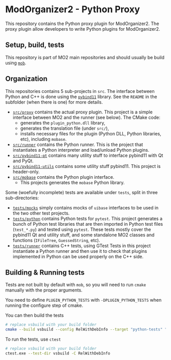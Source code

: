 # ModOrganizer2 - Python Proxy

This repository contains the Python proxy plugin for ModOrganizer2.
The proxy plugin allow developers to write Python plugins for ModOrganizer2.

## Setup, build, tests

This repository is part of MO2 main repositories and should usually be build using
[`mob`](https://github.com/ModOrganizer2/mob).

## Organization

This repositories contains 5 sub-projects in `src`.
The interface between Python and C++ is done using the
[`pybind11`](https://github.com/pybind/pybind11) library.
See the `README` in the subfolder (when there is one) for more details.

- [`src/proxy`](src/proxy/) contains the actual proxy plugin.
  This project is a simple interface between MO2 and the runner (see below).
  The CMake code:
  - generates the `plugin_python.dll` library,
  - generates the translation file (under `src/`),
  - installs necessary files for the plugin (Python DLL, Python libraries, etc),
    including `mobase`.
- [`src/runner`](src/runner/) contains the Python runner. This is the project that
  instantiates a Python interpreter and load/unload Python plugins.
- [`src/pybind11-qt`](src/pybind11-qt/) contains many utility stuff to interface
  pybind11 with Qt and PyQt.
- [`src/pybind11-utils`](src/pybind11-utils/) contains some utility stuff pybind11.
  This project is header-only.
- [`src/mobase`](src/mobase) contains the Python plugin interface.
  - This projects generates the `mobase` Python library.

Some (woefully incomplete) tests are available under `tests`, split in three
sub-directories:

- [`tests/mocks`](tests/mocks/) simply contains mocks of `uibase` interfaces to be used
  in the two other test projects.
- [`tests/python`](tests/python/) contains Python tests for `pytest`.
  This project generates a bunch of Python test libraries that are then imported in
  Python test files (`test_*.py`) and tested using `pytest`.
  These tests mostly cover the pybind11 Qt and utility stuff, and some standalone
  MO2 classes and functions (`IFileTree`, `GuessedString`, etc).
- [`tests/runner`](tests/runner/) contains C++ tests, using GTest
  Tests in this project instantiate a Python runner and then use it to check that
  plugins implemented in Python can be used properly on the C++ side.

## Building & Running tests

Tests are not built by default with `mob`, so you will need to run `cmake` manually
with the proper arguments.

You need to define `PLUGIN_PYTHON_TESTS` with `-DPLUGIN_PYTHON_TESTS` when running
the configure step of cmake.

You can then build the tests

```bash
# replace vsbuild with your build folder
cmake --build vsbuild --config RelWithDebInfo --target "python-tests" "runner-tests"
```

To run the tests, use `ctest`

```bash
# replace vsbuild with your build folder
ctest.exe --test-dir vsbuild -C RelWithDebInfo
```

